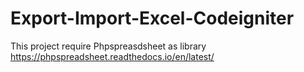 # Export-Import-Excel-Codeigniter
This project require Phpspreasdsheet as library
https://phpspreadsheet.readthedocs.io/en/latest/
